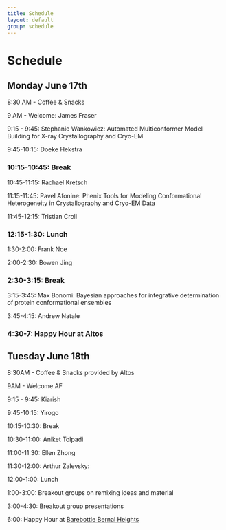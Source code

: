 ```yaml
---
title: Schedule
layout: default
group: schedule
---
```


# Schedule
## Monday June 17th

8:30 AM - Coffee & Snacks

9 AM - Welcome: James Fraser

9:15 - 9:45: Stephanie Wankowicz: Automated Multiconformer Model Building for X-ray Crystallography and Cryo-EM

9:45-10:15: Doeke Hekstra

### 10:15-10:45: Break

10:45-11:15: Rachael Kretsch

11:15-11:45: Pavel Afonine: Phenix Tools for Modeling Conformational Heterogeneity in Crystallography and Cryo-EM Data

11:45-12:15: Tristian Croll

### 12:15-1:30: Lunch

1:30-2:00: Frank Noe

2:00-2:30: Bowen Jing

### 2:30-3:15: Break

3:15-3:45: Max Bonomi: Bayesian approaches for integrative determination of protein conformational ensembles

3:45-4:15: Andrew Natale

### 4:30-7: Happy Hour at Altos


## Tuesday June 18th

8:30AM - Coffee & Snacks provided by Altos

9AM - Welcome AF

9:15 - 9:45: Kiarish

9:45-10:15: Yirogo

10:15-10:30: Break

10:30-11:00: Aniket Tolpadi 	

11:00-11:30: Ellen Zhong

11:30-12:00: Arthur Zalevsky: 

12:00-1:00: Lunch

1:00-3:00: Breakout groups on remixing ideas and material

3:00-4:30: Breakout group presentations

6:00: Happy Hour at [Barebottle Bernal Heights](https://www.barebottle.com/bernal-heights-brewery-taproom)

